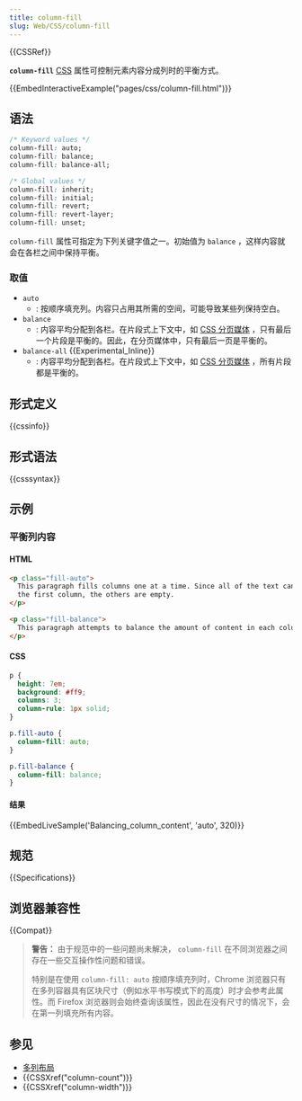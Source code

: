 ```yaml
---
title: column-fill
slug: Web/CSS/column-fill
---
```


{{CSSRef}}

**`column-fill`** [CSS](/zh-CN/docs/Web/CSS) 属性可控制元素内容分成列时的平衡方式。

{{EmbedInteractiveExample("pages/css/column-fill.html")}}

## 语法

```css
/* Keyword values */
column-fill: auto;
column-fill: balance;
column-fill: balance-all;

/* Global values */
column-fill: inherit;
column-fill: initial;
column-fill: revert;
column-fill: revert-layer;
column-fill: unset;
```

`column-fill` 属性可指定为下列关键字值之一。初始值为 `balance` ，这样内容就会在各栏之间中保持平衡。

### 取值

- `auto`
  - : 按顺序填充列。内容只占用其所需的空间，可能导致某些列保持空白。
- `balance`
  - : 内容平均分配到各栏。在片段式上下文中，如 [CSS 分页媒体](/zh-CN/docs/Web/CSS/CSS_paged_media) ，只有最后一个片段是平衡的。因此，在分页媒体中，只有最后一页是平衡的。
- `balance-all` {{Experimental_Inline}}
  - : 内容平均分配到各栏。在片段式上下文中，如 [CSS 分页媒体](/zh-CN/docs/Web/CSS/CSS_paged_media) ，所有片段都是平衡的。

## 形式定义

{{cssinfo}}

## 形式语法

{{csssyntax}}

## 示例

### 平衡列内容

#### HTML

```html
<p class="fill-auto">
  This paragraph fills columns one at a time. Since all of the text can fit in
  the first column, the others are empty.
</p>

<p class="fill-balance">
  This paragraph attempts to balance the amount of content in each column.
</p>
```

#### CSS

```css
p {
  height: 7em;
  background: #ff9;
  columns: 3;
  column-rule: 1px solid;
}

p.fill-auto {
  column-fill: auto;
}

p.fill-balance {
  column-fill: balance;
}
```

#### 结果

{{EmbedLiveSample('Balancing_column_content', 'auto', 320)}}

## 规范

{{Specifications}}

## 浏览器兼容性

{{Compat}}

> **警告：** 由于规范中的一些问题尚未解决， `column-fill` 在不同浏览器之间存在一些交互操作性问题和错误。
>
> 特别是在使用 `column-fill: auto` 按顺序填充列时，Chrome 浏览器只有在多列容器具有区块尺寸（例如水平书写模式下的高度）时才会参考此属性。而 Firefox 浏览器则会始终查询该属性，因此在没有尺寸的情况下，会在第一列填充所有内容。
## 参见

- [多列布局](/zh-CN/docs/Learn/CSS/CSS_layout/Multiple-column_Layout)
- {{CSSXref("column-count")}}
- {{CSSXref("column-width")}}
